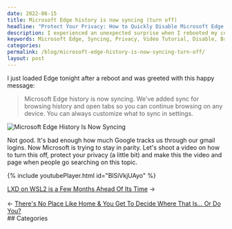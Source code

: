 ```yaml
---
date: 2022-06-15
title: Microsoft Edge history is now syncing (turn off)
headline: "Protect Your Privacy: How to Quickly Disable Microsoft Edge History Syncing"
description: I experienced an unexpected surprise when I rebooted my computer - Microsoft Edge was syncing my browsing history and open tabs across all my devices. To protect my privacy, I created a video tutorial to show how to turn this feature off. Check out my blog post to learn how to quickly and easily disable Microsoft Edge history syncing.
keywords: Microsoft Edge, Syncing, Privacy, Video Tutorial, Disable, Browsing History, Open Tabs, Tracking, Devices
categories: 
permalink: /blog/microsoft-edge-history-is-now-syncing-turn-off/
layout: post
---
```



I just loaded Edge tonight after a reboot and was greeted with this happy
message:

> Microsoft Edge history is now syncing. We've added sync for browsing history
> and open tabs so you can continue browsing on any device. You can always
> customize what to sync in settings.

![Microsoft Edge History Is Now Syncing](/assets/images/microsoft-edge-history-is-now-syncing.png)

Not good. It's bad enough how much Google tracks us through our gmail logins.
Now Microsoft is trying to stay in parity. Let's shoot a video on how to turn
this off, protect your privacy (a little bit) and make this the video and page
when people go searching on this topic.

{% include youtubePlayer.html id="BlSiVkjUAyo" %}


<div class="post-nav"><div class="post-nav-next"><a href="/blog/lxd-on-wsl2-is-a-few-months-ahead-of-its-time">LXD on WSL2 is a Few Months Ahead Of Its Time</a><span class="arrow">&nbsp;&rarr;</span></div> &nbsp; <div class="post-nav-prev"><span class="arrow">&larr;&nbsp;</span><a href="/blog/there-s-no-place-like-home-you-get-to-decide-where-that-is-or-do-you">There's No Place Like Home & You Get To Decide Where That Is... Or Do You?</a></div></div>
## Categories

<ul></ul>